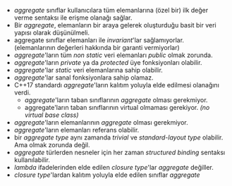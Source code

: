 * _aggregate_ sınıflar kullanıcılara tüm elemanlarına (özel bir) ilk değer verme sentaksı ile erişme olanağı sağlar.
* Bir _aggregate_, elemanların bir araya gelerek oluşturduğu basit bir veri yapısı olarak düşünülmeli.
* aggregate sınıflar elemanları ile _invariant_'lar sağlamıyorlar. (elemanlarının değerleri hakkında bir garanti vermiyorlar) 
* _aggregate_'ların tüm _non static_ veri elemanları _public_ olmak zorunda.
* _aggregate_'ların _private_ ya da _protected_ üye fonksiyonları olabilir.
* _aggregate_'lar _static_ veri elemanlarına sahip olabilir.
* _aggregate_'lar sanal fonksiyonlara sahip olamaz.
* C++17 standardı _aggregate_'ların kalıtım yoluyla elde edilmesi olanağını verdi.
  * _aggregate_'ların taban sınıflarının _aggregate_ olması gerekmiyor.
  * aggregate'ların taban sınıflarının virtual olmaması gerekiyor. _(no virtual base class)_
* _aggregate_'ların elemanlarının _aggregate_ olması gerekmiyor.
* _aggregate_'ların elemanları referans olabilir.
* bir _aggregate type_ aynı zamanda _trivial_ ve _standard-layout type_ olabilir. Ama olmak zorunda değil.
* _aggregate_ türlerden nesneler için her zaman _structured binding_ sentaksı kullanılabilir.
* _lambda_ ifadelerinden elde edilen _closure type_'lar _aggregate_ değiller.
* _closure type_'lardan kalıtım yoluyla elde edilen sınıflar _aggregate_
